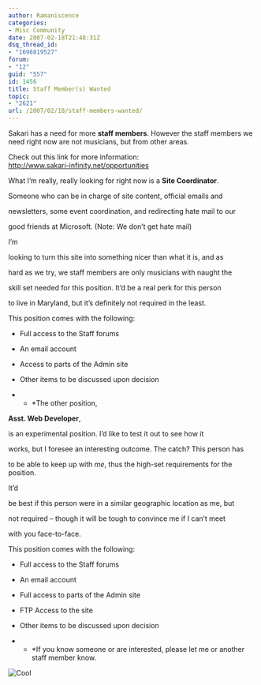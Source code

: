 ```yaml
---
author: Ramaniscence
categories:
- Misc Community
date: 2007-02-18T21:48:31Z
dsq_thread_id:
- "1696819527"
forum:
- "12"
guid: "557"
id: 1456
title: Staff Member(s) Wanted
topic:
- "2621"
url: /2007/02/18/staff-members-wanted/
---
```


Sakari has a need for more **staff members**. However the staff members we need right now are not musicians, but from other areas.

Check out this link for more information:  
<a href="http://www.sakari-infinity.net/opportunities" target="_blank">http://www.sakari-infinity.net/opportunities</a>
  
What I&#8217;m really, really looking for right now is a **Site Coordinator**.
  
Someone who can be in charge of site content, official emails and
  
newsletters, some event coordination, and redirecting hate mail to our
  
good friends at Microsoft. (Note: We don&#8217;t get hate mail)

I&#8217;m
  
looking to turn this site into something nicer than what it is, and as
  
hard as we try, we staff members are only musicians with naught the
  
skill set needed for this position. It&#8217;d be a real perk for this person
  
to live in Maryland, but it&#8217;s definitely not required in the least.

This position comes with the following:

  * Full access to the Staff forums
  * An email account
  * Access to parts of the Admin site
  * Other items to be discussed upon decision



* * *The other position, 

**Asst. Web Developer**,
  
is an experimental position. I&#8217;d like to test it out to see how it
  
works, but I foresee an interesting outcome. The catch? This person has
  
to be able to keep up with _me_, thus the high-set requirements for the position.</p> 

It&#8217;d
  
be best if this person were in a similar geographic location as me, but
  
not required &#8211; though it will be tough to convince me if I can&#8217;t meet
  
with you face-to-face.

This position comes with the following:

  * Full access to the Staff forums
  * An email account
  * Full access to parts of the Admin site
  * FTP Access to the site
  * Other items to be discussed upon decision



* * *If you know someone or are interested, please let me or another staff member know. 

<img border="0" src="http://www.sakari-infinity.net/forums/Smileys/default/cool.gif" alt="Cool" /></p>